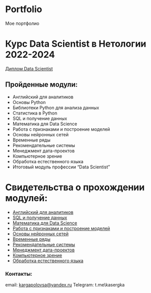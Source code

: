 # Portfolio
Мое портфолио

# Курс Data Scientist в Нетологии 2022-2024
  [Диплом Data Scientist](https://github.com/SergKargapolov/Portfolio/blob/main/Certificates/certificate%20Data%20Scientist.pdf)
## Пройденные модули:
- Английский для аналитиков
- Основы Python
- Библиотеки Python для анализа данных
- Статистика в Python
- SQL и получение данных
- Математика для Data Science
- Работа с признаками и построение моделей
- Основы нейронных сетей
- Временные ряды
- Рекомендательные системы
- Менеджмент дата-проектов
- Компьютерное зрение
- Обработка естественного языка
- Итоговый модуль профессии “Data Scientist”

# Свидетельства о прохождении модулей:
- [Английский для аналитиков](https://github.com/SergKargapolov/Portfolio/blob/main/Certificates/certificate_english.pdf)
- [SQL и получение данных](https://github.com/SergKargapolov/Portfolio/blob/main/Certificates/certificate_SQL2024.pdf)
- [Математика для Data Science](https://github.com/SergKargapolov/Portfolio/blob/main/Certificates/certificate%20_%D0%9C%D0%B0%D1%82%D0%B5%D0%BC%D0%B0%D1%82%D0%B8%D0%BA%D0%B0%20%D0%B4%D0%BB%D1%8F%20Data%20Science.pdf)
- [Работа с признаками и построение моделей](https://github.com/SergKargapolov/Portfolio/blob/main/Certificates/certificate_%D0%A0%D0%B0%D0%B1%D0%BE%D1%82%D0%B0%20%D1%81%20%D0%BF%D1%80%D0%B8%D0%B7%D0%BD%D0%B0%D0%BA%D0%B0%D0%BC%D0%B8%20%D0%B8%20%D0%BF%D0%BE%D1%81%D1%82%D1%80%D0%BE%D0%B5%D0%BD%D0%B8%D0%B52024.pdf)
- [Основы нейронных сетей](https://github.com/SergKargapolov/Portfolio/blob/main/Certificates/certificate_%D0%9E%D0%B1%D1%80%D0%B0%D0%B1%D0%BE%D1%82%D0%BA%D0%B0%20%D0%B5%D1%81%D1%82%D0%B5%D1%81%D1%82%D0%B2%D0%B5%D0%BD%D0%BD%D0%BE%D0%B3%D0%BE%20%D1%8F%D0%B7%D1%8B%D0%BA%D0%B02024.pdf)
- [Временные ряды](https://github.com/SergKargapolov/Portfolio/blob/main/Certificates/certificate_%D0%92%D1%80%D0%B5%D0%BC%D0%B5%D0%BD%D0%BD%D1%8B%D0%B5%20%D1%80%D1%8F%D0%B4%D1%8B2024.pdf)
- [Рекомендательные системы](https://github.com/SergKargapolov/Portfolio/blob/main/Certificates/certificate_%D0%A0%D0%B5%D0%BA%D0%BE%D0%BC%D0%B5%D0%BD%D0%B4%D0%B0%D1%82%D0%B5%D0%BB%D1%8C%D0%BD%D1%8B%D0%B5%20%D1%81%D0%B8%D1%81%D1%82%D0%B5%D0%BC%D1%8B.pdf)
- [Менеджмент дата-проектов](https://github.com/SergKargapolov/Portfolio/blob/main/Certificates/certificate_%D0%9C%D0%B5%D0%BD%D0%B5%D0%B4%D0%B6%D0%BC%D0%B5%D0%BD%D1%82_%D0%B4%D0%B0%D1%82%D0%B0-%D0%BF%D1%80%D0%BE%D0%B5%D0%BA%D1%82%D0%BE%D0%B22024.pdf)
- [Компьютерное зрение](https://github.com/SergKargapolov/Portfolio/blob/main/Certificates/certificate_%D0%BA%D0%BE%D0%BC%D0%BF_%D0%B7%D1%80%D0%B5%D0%BD%D0%B8%D0%B52024.pdf)
- [Обработка естественного языка](https://github.com/SergKargapolov/Portfolio/blob/main/Certificates/certificate_%D0%9E%D0%B1%D1%80%D0%B0%D0%B1%D0%BE%D1%82%D0%BA%D0%B0%20%D0%B5%D1%81%D1%82%D0%B5%D1%81%D1%82%D0%B2%D0%B5%D0%BD%D0%BD%D0%BE%D0%B3%D0%BE%20%D1%8F%D0%B7%D1%8B%D0%BA%D0%B02024.pdf) 

### Контакты:
email: kargapolovsa@yandex.ru
Telegram: t.me\kasergka
